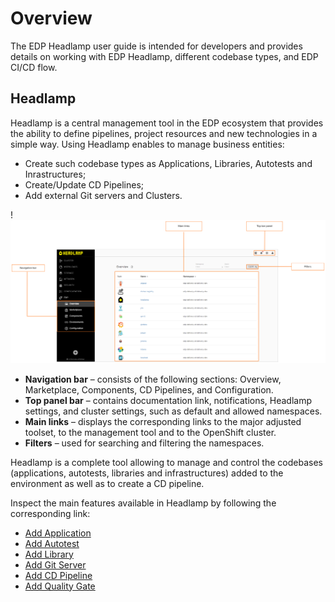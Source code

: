 # Overview

The EDP Headlamp user guide is intended for developers and provides details on working with EDP Headlamp, different codebase types, and EDP CI/CD flow.

## Headlamp

Headlamp is a central management tool in the EDP ecosystem that provides the ability to define pipelines, project resources and new technologies in a simple way. Using Headlamp enables to manage business entities:

- Create such codebase types as Applications, Libraries, Autotests and Inrastructures;
- Create/Update CD Pipelines;
- Add external Git servers and Clusters.

!![Overview page](../assets/headlamp-user-guide/headlamp-overview-page.png "Overview page")

* **Navigation bar** – consists of the following sections: Overview, Marketplace, Components, CD Pipelines, and Configuration.
* **Top panel bar** – contains documentation link, notifications, Headlamp settings, and cluster settings, such as default and allowed namespaces.
* **Main links** – displays the corresponding links to the major adjusted toolset, to the management tool and to the OpenShift cluster.
* **Filters** – used for searching and filtering the namespaces.

Headlamp is a complete tool allowing to manage and control the codebases (applications, autotests, libraries and infrastructures) added to the environment as well as to create a CD pipeline.

Inspect the main features available in Headlamp by following the corresponding link:

- [Add Application](add-application.md)
- [Add Autotest](add-autotest.md)
- [Add Library](add-library.md)
- [Add Git Server](add-git-server.md)
- [Add CD Pipeline](add-cd-pipeline.md)
- [Add Quality Gate](add-quality-gate.md)

